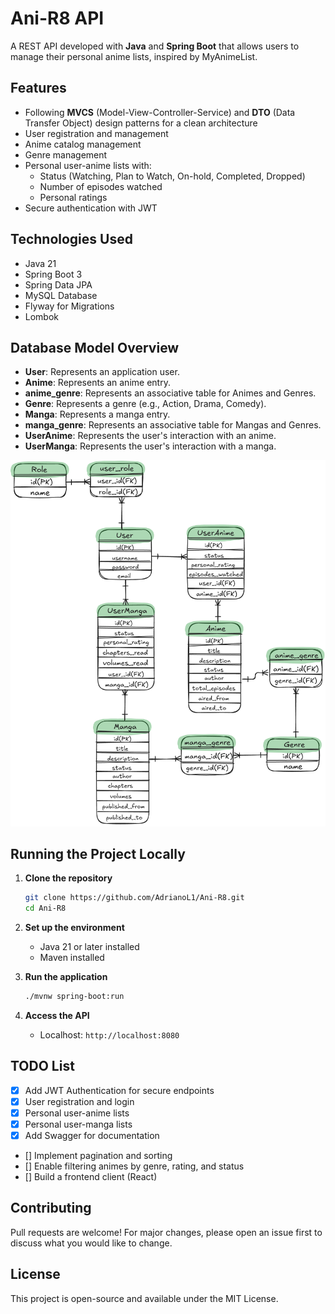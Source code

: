 
# Ani-R8 API

A REST API developed with **Java** and **Spring Boot** that allows users to manage their personal anime lists, inspired by MyAnimeList.

## Features

- Following **MVCS** (Model-View-Controller-Service) and **DTO** (Data Transfer Object) design patterns for a clean architecture
- User registration and management
- Anime catalog management
- Genre management
- Personal user-anime lists with:
  - Status (Watching, Plan to Watch, On-hold, Completed, Dropped)
  - Number of episodes watched
  - Personal ratings
- Secure authentication with JWT

## Technologies Used

- Java 21
- Spring Boot 3
- Spring Data JPA
- MySQL Database
- Flyway for Migrations
- Lombok

## Database Model Overview

- **User**: Represents an application user.
- **Anime**: Represents an anime entry.
- **anime_genre**: Represents an associative table for Animes and Genres.
- **Genre**: Represents a genre (e.g., Action, Drama, Comedy).
- **Manga**: Represents a manga entry.
- **manga_genre**: Represents an associative table for Mangas and Genres.
- **UserAnime**: Represents the user's interaction with an anime.
- **UserManga**: Represents the user's interaction with a manga.


![](https://github.com/AdrianoL1/Ani-R8/blob/main/static/db_diagram.png)

## Running the Project Locally

1. **Clone the repository**
   ```bash
   git clone https://github.com/AdrianoL1/Ani-R8.git
   cd Ani-R8
   ```

2. **Set up the environment**
   - Java 21 or later installed
   - Maven installed

3. **Run the application**
   ```bash
   ./mvnw spring-boot:run
   ```

4. **Access the API**
   - Localhost: `http://localhost:8080`

## TODO List

- [x] Add JWT Authentication for secure endpoints
- [x] User registration and login
- [x] Personal user-anime lists
- [x] Personal user-manga lists
- [x] Add Swagger for documentation
- [] Implement pagination and sorting
- [] Enable filtering animes by genre, rating, and status
- [] Build a frontend client (React)

## Contributing

Pull requests are welcome! For major changes, please open an issue first to discuss what you would like to change.

## License

This project is open-source and available under the MIT License.